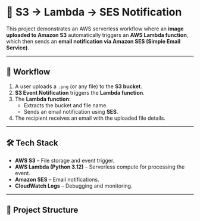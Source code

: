 # 📩 S3 → Lambda → SES Notification

This project demonstrates an AWS serverless workflow where an **image uploaded to Amazon S3** automatically triggers an **AWS Lambda function**, which then sends an **email notification via Amazon SES (Simple Email Service)**.

---

## 🚀 Workflow
1. A user uploads a `.png` (or any file) to the **S3 bucket**.
2. **S3 Event Notification** triggers the **Lambda function**.
3. The **Lambda function**:
   - Extracts the bucket and file name.
   - Sends an email notification using **SES**.
4. The recipient receives an email with the uploaded file details.

---

## 🛠️ Tech Stack
- **AWS S3** – File storage and event trigger.
- **AWS Lambda (Python 3.12)** – Serverless compute for processing the event.
- **Amazon SES** – Email notifications.
- **CloudWatch Logs** – Debugging and monitoring.

---

## 📂 Project Structure
